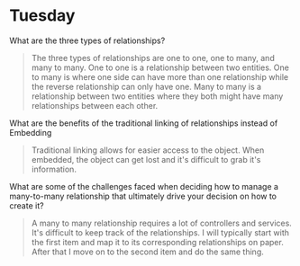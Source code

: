 # Tuesday
What are the three types of relationships?
>The three types of relationships are one to one, one to many, and many to many. One to one is a relationship between two entities. One to many is where one side can have more than one relationship while the reverse relationship can only have one. Many to many is a relationship between two entities where they both might have many relationships between each other.

What are the benefits of the traditional linking of relationships instead of Embedding
>Traditional linking allows for easier access to the object. When embedded, the object can get lost and it's difficult to grab it's information.

What are some of the challenges faced when deciding how to manage a many-to-many relationship that ultimately drive your decision on how to create it?
>A many to many relationship requires a lot of controllers and services. It's difficult to keep track of the relationships. I will typically start with the first item and map it to its corresponding relationships on paper. After that I move on to the second item and do the same thing. 